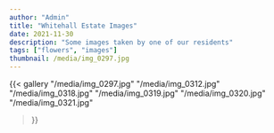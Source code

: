```yaml
---
author: "Admin"
title: "Whitehall Estate Images"
date: 2021-11-30
description: "Some images taken by one of our residents"
tags: ["flowers", "images"]
thumbnail: /media/img_0297.jpg
---
```

{{< gallery
"/media/img_0297.jpg"
"/media/img_0312.jpg"
"/media/img_0318.jpg"
"/media/img_0319.jpg"
"/media/img_0320.jpg"
"/media/img_0321.jpg"
>}}


